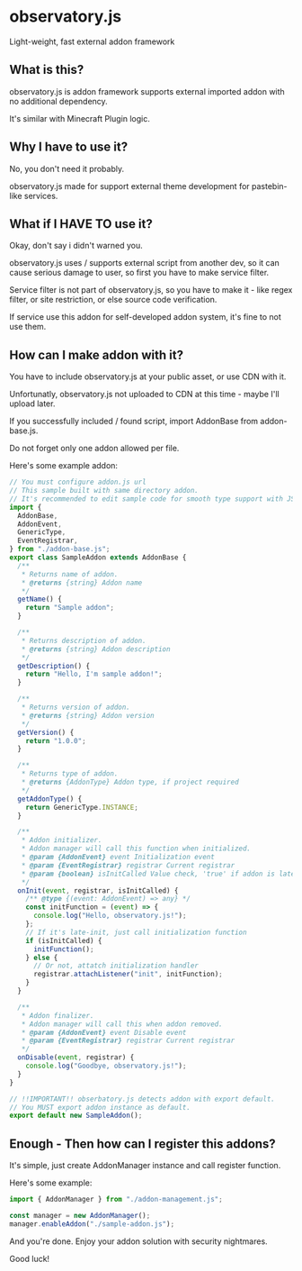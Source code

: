 # observatory.js

Light-weight, fast external addon framework

## What is this?

observatory.js is addon framework supports external imported addon with no additional dependency.

It's similar with Minecraft Plugin logic.

## Why I have to use it?

No, you don't need it probably.

observatory.js made for support external theme development for pastebin-like services.

## What if I HAVE TO use it?

Okay, don't say i didn't warned you.

observatory.js uses / supports external script from another dev, so it can cause serious damage to user, so first you have to make service filter.

Service filter is not part of observatory.js, so you have to make it - like regex filter, or site restriction, or else source code verification.

If service use this addon for self-developed addon system, it's fine to not use them.

## How can I make addon with it?

You have to include observatory.js at your public asset, or use CDN with it.

Unfortunatly, observatory.js not uploaded to CDN at this time - maybe I'll upload later.

If you successfully included / found script, import AddonBase from addon-base.js.

Do not forget only one addon allowed per file.

Here's some example addon:

```js
// You must configure addon.js url
// This sample built with same directory addon.
// It's recommended to edit sample code for smooth type support with JSDoc.
import {
  AddonBase,
  AddonEvent,
  GenericType,
  EventRegistrar,
} from "./addon-base.js";
export class SampleAddon extends AddonBase {
  /**
   * Returns name of addon.
   * @returns {string} Addon name
   */
  getName() {
    return "Sample addon";
  }

  /**
   * Returns description of addon.
   * @returns {string} Addon description
   */
  getDescription() {
    return "Hello, I'm sample addon!";
  }

  /**
   * Returns version of addon.
   * @returns {string} Addon version
   */
  getVersion() {
    return "1.0.0";
  }

  /**
   * Returns type of addon.
   * @returns {AddonType} Addon type, if project required
   */
  getAddonType() {
    return GenericType.INSTANCE;
  }

  /**
   * Addon initializer.
   * Addon manager will call this function when initialized.
   * @param {AddonEvent} event Initialization event
   * @param {EventRegistrar} registrar Current registrar
   * @param {boolean} isInitCalled Value check, 'true' if addon is late-loaded, 'false' if addon registered before system initialization
   */
  onInit(event, registrar, isInitCalled) {
    /** @type {(event: AddonEvent) => any} */
    const initFunction = (event) => {
      console.log("Hello, observatory.js!");
    };
    // If it's late-init, just call initialization function
    if (isInitCalled) {
      initFunction();
    } else {
      // Or not, attatch initialization handler
      registrar.attachListener("init", initFunction);
    }
  }

  /**
   * Addon finalizer.
   * Addon manager will call this when addon removed.
   * @param {AddonEvent} event Disable event
   * @param {EventRegistrar} registrar Current registrar
   */
  onDisable(event, registrar) {
    console.log("Goodbye, observatory.js!");
  }
}

// !!IMPORTANT!! obserbatory.js detects addon with export default.
// You MUST export addon instance as default.
export default new SampleAddon();
```

## Enough - Then how can I register this addons?

It's simple, just create AddonManager instance and call register function.

Here's some example:

```js
import { AddonManager } from "./addon-management.js";

const manager = new AddonManager();
manager.enableAddon("./sample-addon.js");
```

And you're done. Enjoy your addon solution with security nightmares.

Good luck!
